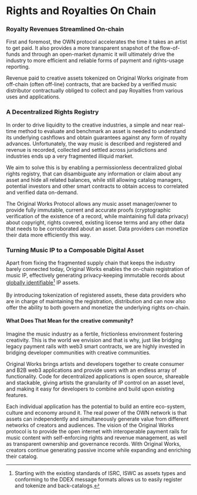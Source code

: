 # Rights and Royalties On Chain

### Royalty Revenues Streamlined On-chain

First and foremost, the OWN protocol accelerates the time it takes an artist to get paid. It also provides a more transparent snapshot of the flow-of-funds and through an open-market dynamic it will ultimately drive the industry to more efficient and reliable forms of payment and rights-usage reporting.&#x20;

Revenue paid to creative assets tokenized on Original Works originate from off-chain (often off-line) contracts, that are backed by a verified music distributor contractually obliged to collect and pay Royalties from various uses and applications.

### A Decentralized Rights Registry&#x20;

In order to drive liquidity to the creative industries, a simple and near real-time method to evaluate and benchmark an asset is needed to understand its underlying cashflows and obtain guarantees against any form of royalty advances. Unfortunately, the way music is described and registered and revenue is recorded, collected and settled across jurisdictions and industries ends up a very fragmented illiquid market.&#x20;

We aim to solve this is by enabling a permissionless decentralized global rights registry, that can disambiguate any information or claim about any asset and hide all related balances, while still allowing catalog managers, potential investors and other smart contracts to obtain access to correlated and verified data on-demand.

The Original Works Protocol allows any music asset manager/owner to provide fully immutable, current and accurate proofs (cryptographic verification of the existence of a record, while maintaining full data privacy) about copyright, rights covered, existing license terms and any other data that needs  to be corroborated about an asset. Data providers can monetize their data more efficiently this way.

### Turning Music IP to a Composable Digital Asset

Apart from fixing the fragmented supply chain that keeps the industry barely connected today, Original Works enables the on-chain registration of music IP, effectively generating privacy-keeping immutable records about [globally identifiable](#user-content-fn-1)[^1] IP assets.\
\
By introducing tokenization of registered assets, these data providers who are in charge of maintaining   the registration, distribution and can now also offer the ability to both govern and monetize the underlying rights on-chain.

#### What Does That Mean for the creative community?

Imagine the music industry as a fertile, frictionless environment fostering creativity. This is the world we envision and that is why, just like bridging legacy payment rails with web3 smart contracts, we are highly invested in bridging developer communities with creative communities.&#x20;

Original Works brings artists and developers together to create consumer and B2B web3 applications and provide users with an endless array of functionality. Code for decentralized applications is open source, shareable and stackable, giving artists the granularity of IP control on an asset level, and making it easy for developers to combine and build upon existing features.

Each individual application has the potential to build an entire eco-system, culture and economy around it. The real power of the OWN network is that assets can independently and simultaneously generate value from different networks of creators and audiences. The vision of the Original Works protocol is to provide the open internet with interoperable payment rails for music content with self-enforcing rights and revenue management, as well as transparent ownership and governance records. With Original Works, creators continue generating passive income while expanding and enriching their catalog.&#x20;



[^1]: Starting with the existing standards of ISRC, ISWC as assets types and conforming to the DDEX message formats allows us to easily register and tokenize and back-catalogs.
